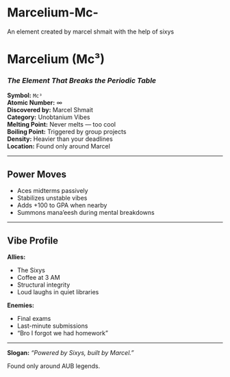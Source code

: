 # Marcelium-Mc-
An element created by marcel shmait with the help of sixys
# **Marcelium (Mc³)**
### *The Element That Breaks the Periodic Table*

**Symbol:** `Mc³`  
**Atomic Number:** ∞  
**Discovered by:** Marcel Shmait  
**Category:** Unobtanium Vibes  
**Melting Point:** Never melts — too cool  
**Boiling Point:** Triggered by group projects  
**Density:** Heavier than your deadlines  
**Location:** Found only around Marcel

---

## Power Moves

- Aces midterms passively  
- Stabilizes unstable vibes  
- Adds +100 to GPA when nearby  
- Summons mana’eesh during mental breakdowns

---

## **Vibe Profile**

**Allies:**  
- The Sixys  
- Coffee at 3 AM  
- Structural integrity  
- Loud laughs in quiet libraries

**Enemies:**  
- Final exams  
- Last-minute submissions  
- “Bro I forgot we had homework”  

---

**Slogan:** *“Powered by Sixys, built by Marcel.”*

Found only around AUB legends.

